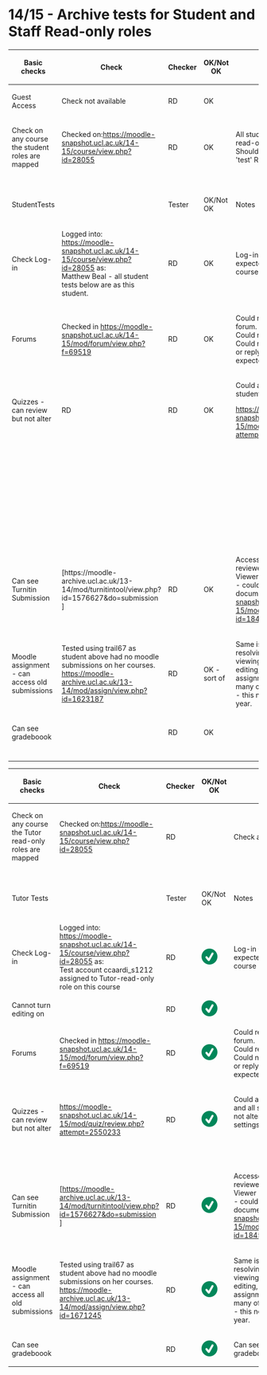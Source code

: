 # 14/15 - Archive tests for Student and Staff Read-only roles

<table>
<colgroup>
<col width="20%" />
<col width="20%" />
<col width="20%" />
<col width="20%" />
<col width="20%" />
</colgroup>
<thead>
<tr class="header">
<th><p>Basic checks</p></th>
<th><p>Check</p></th>
<th><p>Checker</p></th>
<th><p>OK/Not OK</p></th>
<th><p>Notes</p></th>
</tr>
</thead>
<tbody>
<tr class="odd">
<td><p>Guest Access</p></td>
<td><p>Check not available</p></td>
<td><p>RD</p></td>
<td><p>OK</p></td>
<td><p> </p></td>
</tr>
<tr class="even">
<td><p>Check on any course the student roles are mapped</p></td>
<td><p>Checked on:<a href="https://moodle-snapshot.ucl.ac.uk/14-15/course/view.php?id=28055" class="uri">https://moodle-snapshot.ucl.ac.uk/14-15/course/view.php?id=28055</a></p></td>
<td><p>RD</p></td>
<td><p>OK</p></td>
<td><p>All students mapped to (student read-only test)<br />
Should be read-only without 'test' RD changed in site admin</p></td>
</tr>
<tr class="odd">
<td> </td>
<td> </td>
<td> </td>
<td> </td>
<td> </td>
</tr>
<tr class="even">
<td><p>StudentTests</p></td>
<td><p> </p></td>
<td><p>Tester</p></td>
<td><p>OK/Not OK</p></td>
<td><p>Notes</p></td>
</tr>
<tr class="odd">
<td><p>Check Log-in</p></td>
<td><p>Logged into:<br />
<a href="https://moodle-snapshot.ucl.ac.uk/14-15/course/view.php?id=28055" class="uri">https://moodle-snapshot.ucl.ac.uk/14-15/course/view.php?id=28055</a> as:<br />
Matthew Beal - all student tests below are as this student.</p></td>
<td><p>RD</p></td>
<td><p>OK</p></td>
<td><p>Log-in OK got site agreement as expected and continued to course</p></td>
</tr>
<tr class="even">
<td><p>Forums</p></td>
<td><p>Checked in <a href="https://moodle-snapshot.ucl.ac.uk/14-15/mod/forum/view.php?f=69519" class="uri">https://moodle-snapshot.ucl.ac.uk/14-15/mod/forum/view.php?f=69519</a></p></td>
<td><p>RD</p></td>
<td><p>OK</p></td>
<td><p>Could read forum posts in News forum.<br />
Could read posts in normal forum <br />
Could not create new discussion or reply to existing posts - as expected</p></td>
</tr>
<tr class="odd">
<td><p>Quizzes - can review but not alter</p></td>
<td><p>RD</p></td>
<td><p>RD</p></td>
<td><p>OK</p></td>
<td><p>Could access and review quiz student had previously taken:</p>
<p><a href="https://moodle-snapshot.ucl.ac.uk/14-15/mod/quiz/review.php?attempt=2550233" class="uri">https://moodle-snapshot.ucl.ac.uk/14-15/mod/quiz/review.php?attempt=2550233</a></p></td>
</tr>
<tr class="even">
<td><p> </p></td>
<td><p> </p></td>
<td><p> </p></td>
<td><p> </p></td>
<td><p> </p></td>
</tr>
<tr class="odd">
<td><p> </p></td>
<td><p> </p></td>
<td><p> </p></td>
<td><p> </p></td>
<td><p> </p></td>
</tr>
<tr class="even">
<td><p> </p></td>
<td><p> </p></td>
<td><p> </p></td>
<td><p> </p></td>
<td><p> </p></td>
</tr>
<tr class="odd">
<td><p> </p></td>
<td><p> </p></td>
<td><p> </p></td>
<td><p> </p></td>
<td><p> </p></td>
</tr>
<tr class="even">
<td><p>Can see Turnitin Submission</p></td>
<td><p>[https://moodle-archive.ucl.ac.uk/13-14/mod/turnitintool/view.php?id=1576627&amp;do=submission<br />
]</p></td>
<td><p>RD</p></td>
<td><p>OK</p></td>
<td><p>Accessed submission in box reviewed assignment in Turnitin Viewer<br />
- could download original document at link:<a href="https://moodle-snapshot.ucl.ac.uk/14-15/mod/turnitintooltwo/view.php?id=1845423&amp;do=submissions" class="uri">https://moodle-snapshot.ucl.ac.uk/14-15/mod/turnitintooltwo/view.php?id=1845423&amp;do=submissions</a></p></td>
</tr>
<tr class="odd">
<td><p>Moodle assignment - can access old submissions</p></td>
<td><p>Tested using trail67 as student above had no moodle submissions on her courses.<br />
<a href="https://moodle-archive.ucl.ac.uk/13-14/mod/assign/view.php?id=1623187" class="uri">https://moodle-archive.ucl.ac.uk/13-14/mod/assign/view.php?id=1623187</a></p></td>
<td><p>RD</p></td>
<td><p>OK - sort of</p></td>
<td><p>Same issue as last year still needs resolving - in order to allow viewing of old submissions editing, and submission on open assignments (there shouldn't be many of those) has to be enabled - this needs reviewing during the year.</p></td>
</tr>
<tr class="even">
<td><p>Can see gradeboook</p></td>
<td><p> </p></td>
<td><p>RD</p></td>
<td><p>OK</p></td>
<td><p> </p></td>
</tr>
<tr class="odd">
<td> </td>
<td> </td>
<td> </td>
<td> </td>
<td> </td>
</tr>
</tbody>
</table>

<table>
<colgroup>
<col width="20%" />
<col width="20%" />
<col width="20%" />
<col width="20%" />
<col width="20%" />
</colgroup>
<thead>
<tr class="header">
<th><p>Basic checks</p></th>
<th><p>Check</p></th>
<th><p>Checker</p></th>
<th><p>OK/Not OK</p></th>
<th><p>Notes</p></th>
</tr>
</thead>
<tbody>
<tr class="odd">
<td><p>Check on any course the Tutor read-only roles are mapped</p></td>
<td><p>Checked on:<a href="https://moodle-snapshot.ucl.ac.uk/14-15/course/view.php?id=28055" class="uri">https://moodle-snapshot.ucl.ac.uk/14-15/course/view.php?id=28055</a></p></td>
<td><p>RD</p></td>
<td><p> </p></td>
<td><p>Check after Jo runs SQL</p></td>
</tr>
<tr class="even">
<td> </td>
<td> </td>
<td> </td>
<td> </td>
<td> </td>
</tr>
<tr class="odd">
<td><p>Tutor Tests</p></td>
<td><p> </p></td>
<td><p>Tester</p></td>
<td><p>OK/Not OK</p></td>
<td><p>Notes</p></td>
</tr>
<tr class="even">
<td><p>Check Log-in</p></td>
<td><p>Logged into:<br />
<a href="https://moodle-snapshot.ucl.ac.uk/14-15/course/view.php?id=28055" class="uri">https://moodle-snapshot.ucl.ac.uk/14-15/course/view.php?id=28055</a> as:<br />
Test account ccaardi_s1212 assigned to Tutor-read-only role on this course</p></td>
<td><p>RD</p></td>
<td><p><img src="images/icons/emoticons/check.svg" alt="(tick)" class="emoticon emoticon-tick" /></p></td>
<td><p>Log-in OK got site agreement as expected and continued to course</p></td>
</tr>
<tr class="odd">
<td>Cannot turn editing on</td>
<td> </td>
<td>RD</td>
<td><img src="images/icons/emoticons/check.svg" alt="(tick)" class="emoticon emoticon-tick" /></td>
<td> </td>
</tr>
<tr class="even">
<td><p>Forums</p></td>
<td><p>Checked in <a href="https://moodle-snapshot.ucl.ac.uk/14-15/mod/forum/view.php?f=69519" class="uri">https://moodle-snapshot.ucl.ac.uk/14-15/mod/forum/view.php?f=69519</a></p></td>
<td><p>RD</p></td>
<td><p><img src="images/icons/emoticons/check.svg" alt="(tick)" class="emoticon emoticon-tick" /></p></td>
<td><p>Could read forum posts in News forum.<br />
Could read posts in normal forum <br />
Could not create new discussion or reply to existing posts - as expected</p></td>
</tr>
<tr class="odd">
<td><p>Quizzes - can review but not alter</p></td>
<td><p><a href="https://moodle-snapshot.ucl.ac.uk/14-15/mod/quiz/review.php?attempt=2550233" class="uri">https://moodle-snapshot.ucl.ac.uk/14-15/mod/quiz/review.php?attempt=2550233</a></p></td>
<td><p>RD</p></td>
<td><p><img src="images/icons/emoticons/check.svg" alt="(tick)" class="emoticon emoticon-tick" /></p></td>
<td><p>Could access and review quiz and all student attempts - could not alter questions or change quiz settings</p>
<p> </p></td>
</tr>
<tr class="even">
<td> </td>
<td> </td>
<td> </td>
<td> </td>
<td> </td>
</tr>
<tr class="odd">
<td><p>Can see Turnitin Submission</p></td>
<td><p>[<a href="https://moodle-archive.ucl.ac.uk/13-14/mod/turnitintool/view.php?id=1576627&amp;do=submission" class="uri">https://moodle-archive.ucl.ac.uk/13-14/mod/turnitintool/view.php?id=1576627&amp;do=submission</a><br />
]</p></td>
<td><p>RD</p></td>
<td><p><img src="images/icons/emoticons/check.svg" alt="(tick)" class="emoticon emoticon-tick" /></p></td>
<td><p>Accessed submission in box reviewed assignment in Turnitin Viewer<br />
- could download original document at link:<a href="https://moodle-snapshot.ucl.ac.uk/14-15/mod/turnitintooltwo/view.php?id=1845423&amp;do=submissions" class="uri">https://moodle-snapshot.ucl.ac.uk/14-15/mod/turnitintooltwo/view.php?id=1845423&amp;do=submissions</a></p></td>
</tr>
<tr class="even">
<td><p>Moodle assignment - can access all old submissions</p></td>
<td><p>Tested using trail67 as student above had no moodle submissions on her courses.<br />
<a href="https://moodle-archive.ucl.ac.uk/13-14/mod/assign/view.php?id=1623187">https://moodle-archive.ucl.ac.uk/13-14/mod/assign/view.php?id=1671245</a></p></td>
<td><p>RD</p></td>
<td><p><img src="images/icons/emoticons/check.svg" alt="(tick)" class="emoticon emoticon-tick" /></p></td>
<td><p>Same issue as last year still needs resolving - in order to allow viewing of old submissions editing, and submission on open assignments (there shouldn't be many of those) has to be enabled - this needs reviewing during the year.</p></td>
</tr>
<tr class="odd">
<td><p>Can see gradeboook</p></td>
<td><p> </p></td>
<td><p>RD</p></td>
<td><p><img src="images/icons/emoticons/check.svg" alt="(tick)" class="emoticon emoticon-tick" /></p></td>
<td>Can see but not modify gradebook</td>
</tr>
</tbody>
</table>


